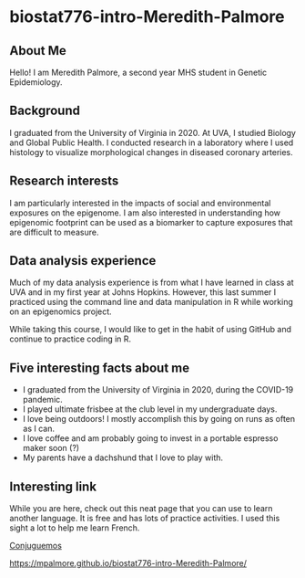 # biostat776-intro-Meredith-Palmore

## About Me

Hello! I am Meredith Palmore, a second year MHS student in Genetic Epidemiology.  


## Background

I graduated from the University of Virginia in 2020. At UVA, I studied Biology and Global Public Health. I conducted research in a laboratory where I used histology to visualize morphological changes in diseased coronary arteries. 

## Research interests

I am particularly interested in the impacts of social and environmental exposures on the epigenome. I am also interested in understanding how epigenomic footprint can be used as a biomarker to capture exposures that are difficult to measure. 

## Data analysis experience

Much of my data analysis experience is from what I have learned in class at UVA and in my first year at Johns Hopkins. However, this last summer I practiced using the command line and data manipulation in R while working on an epigenomics project. 

While taking this course, I would like to get in the habit of using GitHub and continue to practice coding in R.

## Five interesting facts about me

* I graduated from the University of Virginia in 2020, during the COVID-19 pandemic.
* I played ultimate frisbee at the club level in my undergraduate days.
* I love being outdoors! I mostly accomplish this by going on runs as often as I can.
* I love coffee and am probably going to invest in a portable espresso maker soon (?)
* My parents have a dachshund that I love to play with.


## Interesting link

While you are here, check out this neat page that you can use to learn another language. It is free and has lots of practice activities. I used this sight a lot to help me learn French.

[Conjuguemos](https://conjuguemos.com/)


https://mpalmore.github.io/biostat776-intro-Meredith-Palmore/
